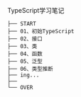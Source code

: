 TypeScript学习笔记

    ├── START
    ├── 01、初始TypeScript
    ├── 02、接口
    ├── 03、类
    ├── 04、函数
    ├── 05、泛型
    ├── 06、类型推断
    ├── ing...
    ├── 
    └── OVER